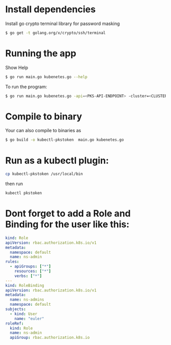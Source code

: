# Install dependencies
Install go crypto terminal library for password masking
```sh 
$ go get -t golang.org/x/crypto/ssh/terminal
```
# Running the app
Show Help
```sh 
$ go run main.go kubenetes.go --help
```
 To run the program:
```sh
$ go run main.go kubenetes.go -api=<PKS-API-ENDPOINT> -cluster=<CLUSTER-EXTERNAL-NAME> -user=euler -ns=default
```
# Compile to binary
Your can also compile to binaries as
``` sh
$ go build -o kubectl-pkstoken  main.go kubenetes.go
```

# Run as a kubectl plugin:
```sh
cp kubectl-pkstoken /usr/local/bin
```

then run 
```sh
kubectl pkstoken
```


# Dont forget to add a Role and Binding for the user like this:

```yaml
kind: Role
apiVersion: rbac.authorization.k8s.io/v1
metadata:
  namespace: default
  name: ns-admin
rules:
  - apiGroups: ["*"]
    resources: ["*"]
    verbs: ["*"]
---
kind: RoleBinding
apiVersion: rbac.authorization.k8s.io/v1
metadata:
  name: ns-admins
  namespace: default
subjects:
  - kind: User
    name: "euler"
roleRef:
  kind: Role
  name: ns-admin
  apiGroup: rbac.authorization.k8s.io

```